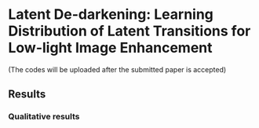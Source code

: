 # Latent De-darkening: Learning Distribution of Latent Transitions for Low-light Image Enhancement
(The codes will be uploaded after the submitted paper is accepted)
## Results
### Qualitative results
